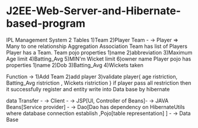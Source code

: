 # J2EE-Web-Server-and-Hibernate-based-program
IPL Management System
2 Tables 1)Team 2)Player
Team  - -> Player => Many to one relationship
Aggregation Association Team has list of Players
Player has a Team.
Team pojo properties 1)name 2)abbreviation 3)Maximum Age limit 4)Batting_Avg 5)MIN'm Wicket limit 6)owner name
Player pojo has properties 1)name 2)Dob 3)Batting_Avg 4)Wickets taken

Function -> 1)Add Team 2)add player 3)validate player{ age ristriction, Batting_Avg ristriction , Wickets ristriction } if player pass all restriction then it successfully register and entity
write into Data base by hibernate


data Transfer - -> Client - -> JSP[UI, Controller of Beans]- -> JAVA Beans[Service provider] - -> Dao[Dao has dependency on HibernateUtils where database connection establish ,Pojo[table 
representation] ] - -> Data Base 
